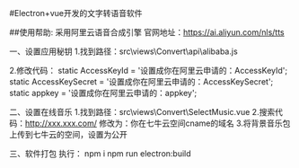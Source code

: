 #Electron+vue开发的文字转语音软件



##使用帮助:
采用阿里云语音合成引擎
官网地址：https://ai.aliyun.com/nls/tts

一、设置应用秘钥
1.找到路径：src\views\Convert\api\alibaba.js

2.修改代码：
static AccessKeyId = '设置成你在阿里云申请的：AccessKeyId';
static AccessKeySecret = '设置成你在阿里云申请的：AccessKeySecret';
static appkey = '设置成你在阿里云申请的：appkey';

二、设置在线音乐
1.找到路径：src\views\Convert\SelectMusic.vue
2.搜索代码：http://xxx.xxx.com/  修改为：你在七牛云空间cname的域名
3.将背景音乐包上传到七牛云的空间，设置为公开


三、软件打包
执行：
npm i
npm run electron:build




